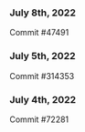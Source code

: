 ### July 8th, 2022

Commit #47491

### July 5th, 2022

Commit #314353


### July 4th, 2022

Commit #72281
